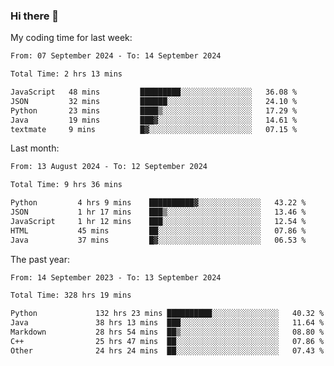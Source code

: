### Hi there 👋

My coding time for last week:

<!--START_SECTION:week-->

```txt
From: 07 September 2024 - To: 14 September 2024

Total Time: 2 hrs 13 mins

JavaScript   48 mins         █████████░░░░░░░░░░░░░░░░   36.08 %
JSON         32 mins         ██████░░░░░░░░░░░░░░░░░░░   24.10 %
Python       23 mins         ████▒░░░░░░░░░░░░░░░░░░░░   17.29 %
Java         19 mins         ███▓░░░░░░░░░░░░░░░░░░░░░   14.61 %
textmate     9 mins          █▓░░░░░░░░░░░░░░░░░░░░░░░   07.15 %
```

<!--END_SECTION:week-->

Last month:

<!--START_SECTION:month-->

```txt
From: 13 August 2024 - To: 12 September 2024

Total Time: 9 hrs 36 mins

Python         4 hrs 9 mins    ██████████▓░░░░░░░░░░░░░░   43.22 %
JSON           1 hr 17 mins    ███▒░░░░░░░░░░░░░░░░░░░░░   13.46 %
JavaScript     1 hr 12 mins    ███░░░░░░░░░░░░░░░░░░░░░░   12.54 %
HTML           45 mins         ██░░░░░░░░░░░░░░░░░░░░░░░   07.86 %
Java           37 mins         █▓░░░░░░░░░░░░░░░░░░░░░░░   06.53 %
```

<!--END_SECTION:month-->

The past year:

<!--START_SECTION:year-->

```txt
From: 14 September 2023 - To: 13 September 2024

Total Time: 328 hrs 19 mins

Python             132 hrs 23 mins ██████████░░░░░░░░░░░░░░░   40.32 %
Java               38 hrs 13 mins  ███░░░░░░░░░░░░░░░░░░░░░░   11.64 %
Markdown           28 hrs 54 mins  ██▒░░░░░░░░░░░░░░░░░░░░░░   08.80 %
C++                25 hrs 47 mins  ██░░░░░░░░░░░░░░░░░░░░░░░   07.86 %
Other              24 hrs 24 mins  ██░░░░░░░░░░░░░░░░░░░░░░░   07.43 %
```

<!--END_SECTION:year-->

